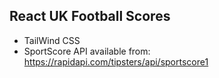 ## React UK Football Scores

- TailWind CSS
- SportScore API available from: https://rapidapi.com/tipsters/api/sportscore1
